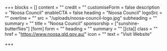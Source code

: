 +++
blocks = []
content = ""
credit = ""
customiseForm = false
description = "Noosa Council"
enableCTA = false
heading = "Noosa Council"
logoSrc = ""
overline = ""
src = "/uploads/noosa-council-logo.jpg"
subheading = ""
summary = ""
title = "Noosa Council"
sponsorship = ["sunshine-butterflies"]
[form]
form = ""
heading = ""
summary = ""
[[cta]]
class = ""
href = "https://www.noosa.qld.gov.au/"
icon = ""
text = "Visit Website"

+++
